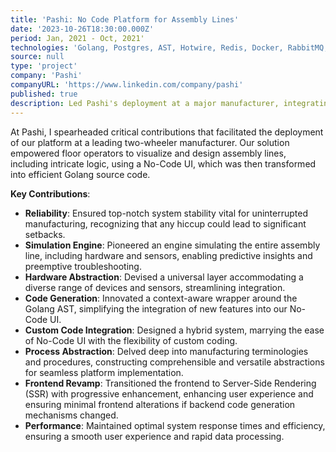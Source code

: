 ```yaml
---
title: 'Pashi: No Code Platform for Assembly Lines'
date: '2023-10-26T18:30:00.000Z'
period: Jan, 2021 - Oct, 2021'
technologies: 'Golang, Postgres, AST, Hotwire, Redis, Docker, RabbitMQ, Hardware Integration'
source: null
type: 'project'
company: 'Pashi'
companyURL: 'https://www.linkedin.com/company/pashi'
published: true
description: Led Pashi's deployment at a major manufacturer, integrating no-code UI with Golang backend, hardware abstractions, and SSR frontend enhancements.
---
```


At Pashi, I spearheaded critical contributions that facilitated the deployment of our platform at a leading two-wheeler manufacturer. Our solution empowered floor operators to visualize and design assembly lines, including intricate logic, using a No-Code UI, which was then transformed into efficient Golang source code.

**Key Contributions**:

- **Reliability**: Ensured top-notch system stability vital for uninterrupted manufacturing, recognizing that any hiccup could lead to significant setbacks.
- **Simulation Engine**: Pioneered an engine simulating the entire assembly line, including hardware and sensors, enabling predictive insights and preemptive troubleshooting.
- **Hardware Abstraction**: Devised a universal layer accommodating a diverse range of devices and sensors, streamlining integration.
- **Code Generation**: Innovated a context-aware wrapper around the Golang AST, simplifying the integration of new features into our No-Code UI.
- **Custom Code Integration**: Designed a hybrid system, marrying the ease of No-Code UI with the flexibility of custom coding.
- **Process Abstraction**: Delved deep into manufacturing terminologies and procedures, constructing comprehensible and versatile abstractions for seamless platform implementation.
- **Frontend Revamp**: Transitioned the frontend to Server-Side Rendering (SSR) with progressive enhancement, enhancing user experience and ensuring minimal frontend alterations if backend code generation mechanisms changed.
- **Performance**: Maintained optimal system response times and efficiency, ensuring a smooth user experience and rapid data processing.
